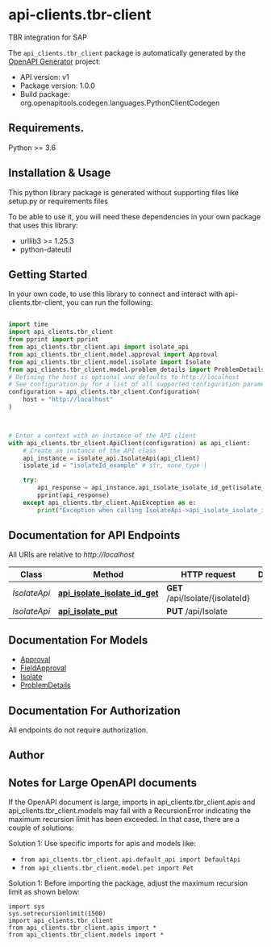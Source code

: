 # api-clients.tbr-client
TBR integration for SAP

The `api_clients.tbr_client` package is automatically generated by the [OpenAPI Generator](https://openapi-generator.tech) project:

- API version: v1
- Package version: 1.0.0
- Build package: org.openapitools.codegen.languages.PythonClientCodegen

## Requirements.

Python >= 3.6

## Installation & Usage

This python library package is generated without supporting files like setup.py or requirements files

To be able to use it, you will need these dependencies in your own package that uses this library:

* urllib3 >= 1.25.3
* python-dateutil

## Getting Started

In your own code, to use this library to connect and interact with api-clients.tbr-client,
you can run the following:

```python

import time
import api_clients.tbr_client
from pprint import pprint
from api_clients.tbr_client.api import isolate_api
from api_clients.tbr_client.model.approval import Approval
from api_clients.tbr_client.model.isolate import Isolate
from api_clients.tbr_client.model.problem_details import ProblemDetails
# Defining the host is optional and defaults to http://localhost
# See configuration.py for a list of all supported configuration parameters.
configuration = api_clients.tbr_client.Configuration(
    host = "http://localhost"
)



# Enter a context with an instance of the API client
with api_clients.tbr_client.ApiClient(configuration) as api_client:
    # Create an instance of the API class
    api_instance = isolate_api.IsolateApi(api_client)
    isolate_id = "isolateId_example" # str, none_type | 

    try:
        api_response = api_instance.api_isolate_isolate_id_get(isolate_id)
        pprint(api_response)
    except api_clients.tbr_client.ApiException as e:
        print("Exception when calling IsolateApi->api_isolate_isolate_id_get: %s\n" % e)
```

## Documentation for API Endpoints

All URIs are relative to *http://localhost*

Class | Method | HTTP request | Description
------------ | ------------- | ------------- | -------------
*IsolateApi* | [**api_isolate_isolate_id_get**](api_clients/tbr_client/docs/IsolateApi.md#api_isolate_isolate_id_get) | **GET** /api/Isolate/{isolateId} | 
*IsolateApi* | [**api_isolate_put**](api_clients/tbr_client/docs/IsolateApi.md#api_isolate_put) | **PUT** /api/Isolate | 


## Documentation For Models

 - [Approval](api_clients/tbr_client/docs/Approval.md)
 - [FieldApproval](api_clients/tbr_client/docs/FieldApproval.md)
 - [Isolate](api_clients/tbr_client/docs/Isolate.md)
 - [ProblemDetails](api_clients/tbr_client/docs/ProblemDetails.md)


## Documentation For Authorization

 All endpoints do not require authorization.

## Author




## Notes for Large OpenAPI documents
If the OpenAPI document is large, imports in api_clients.tbr_client.apis and api_clients.tbr_client.models may fail with a
RecursionError indicating the maximum recursion limit has been exceeded. In that case, there are a couple of solutions:

Solution 1:
Use specific imports for apis and models like:
- `from api_clients.tbr_client.api.default_api import DefaultApi`
- `from api_clients.tbr_client.model.pet import Pet`

Solution 1:
Before importing the package, adjust the maximum recursion limit as shown below:
```
import sys
sys.setrecursionlimit(1500)
import api_clients.tbr_client
from api_clients.tbr_client.apis import *
from api_clients.tbr_client.models import *
```

